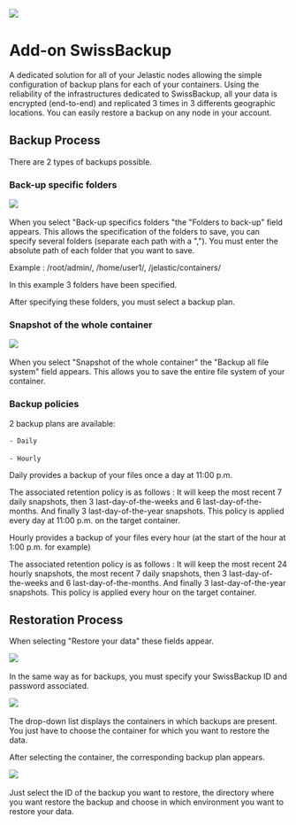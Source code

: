 <p align="left">
<img src="images/swissBackup.png" width="100">
</p>

# Add-on SwissBackup 

A dedicated solution for all of your Jelastic nodes allowing the simple configuration of backup plans for
each of your containers. Using the reliability of the infrastructures dedicated to SwissBackup, all your data is
encrypted (end-to-end) and replicated 3 times in 3 differents geographic locations. You can easily restore a backup
on any node in your account.
## Backup Process

There are 2 types of backups possible.

### Back-up specific folders
<img src="Capture d’écran 2020-04-13 à 09.44.15.png" width="400">

When you select "Back-up specifics folders "the "Folders to back-up" field appears. This allows the specification
of the folders to save, you can specify several folders (separate each path with a ","). You must enter the absolute path of each folder that you want to save.

Example : /root/admin/, /home/user1/, /jelastic/containers/

In this example 3 folders have been specified.

After specifying these folders, you must select a backup plan.



### Snapshot of the whole container
<img src="Capture d’écran 2020-04-13 à 09.43.54.png" width="400">

When you select "Snapshot of the whole container" the "Backup all file system" field appears.
This allows you to save the entire file system of your container.

### Backup policies

2 backup plans are available:

    - Daily 
    
    - Hourly
    
Daily provides a backup of your files once a day at 11:00 p.m.

The associated retention policy is as follows : It will keep the most recent 7 daily snapshots, then 3  last-day-of-the-weeks and 6 last-day-of-the-months. And finally 3 last-day-of-the-year snapshots. This policy is applied every day at 11:00 p.m. on the target container.

Hourly provides a backup of your files every hour (at the start of the hour at 1:00 p.m. for example)

The associated retention policy is as follows : It will keep the most recent 24 hourly snapshots, the most recent 7 daily snapshots, then 3  last-day-of-the-weeks and 6 last-day-of-the-months. And finally 3 last-day-of-the-year snapshots.
This policy is applied every hour on the target container.

## Restoration Process

When selecting "Restore your data" these fields appear.

<p align="left">
<img src="Capture d’écran 2020-04-13 à 09.44.33.png" width="400">
</p>

In the same way as for backups, you must specify your SwissBackup ID and password
associated.

<img src="Capture d’écran 2020-04-13 à 09.44.52.png" width="400">

The drop-down list displays the containers in which backups are present.
You just have to choose the container for which you want to restore the data.

After selecting the container, the corresponding backup plan appears.

<p align="left">
<img src="Capture d’écran 2020-04-13 à 09.45.13.png" width="400">
</p>

Just select the ID of the backup you want to restore, the directory where you want
restore the backup and choose in which environment you want to restore your data.

